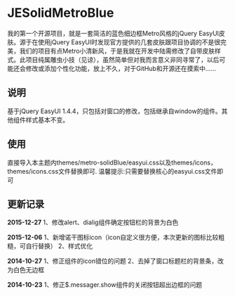 JESolidMetroBlue
================

我的第一个开源项目，就是一套简洁的蓝色细边框Metro风格的jQuery EasyUI皮肤。源于在使用jQuery EasyUI时发现官方提供的几套皮肤跟项目协调的不是很完美，我们的项目有点Metro小清新风，于是我就在开发中陆需修改了自带皮肤样式。此项目纯属雕虫小技（见谅），虽然简单但对我而言意义非同寻常了，以后可能还会修改或添加个性化功能，放上不久，对于GitHub和开源还在摸索中......

说明
----------------------
基于jQuery EasyUI 1.4.4，只包括对窗口的修改，包括继承自window的组件。其他组件样式基本不变。

使用
----------------------
直接导入本主题内themes/metro-solidBlue/easyui.css以及themes/icons，themes/icons.css文件替换即可.
温馨提示:只需要替换核心的easyui.css文件即可

更新记录
----------------------
**2015-12-27** 
1、修改alert、dialig组件确定按钮栏的背景为白色

**2015-12-06** 
1、新增诺干图标icon（icon自定义很方便，本次更新的图标比较粗糙，可自行替换）
2、样式优化

**2014-10-27** 
1、修正组件的icon错位的问题
2、去掉了窗口标题栏的背景条，改为白色无边框

**2014-10-23** 
1、修正$.messager.show组件的关闭按钮超出边框的问题